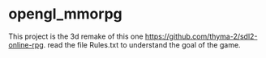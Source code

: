 # opengl_mmorpg

This project is the 3d remake of this one https://github.com/thyma-2/sdl2-online-rpg.
read the file Rules.txt to understand the goal of the game.

